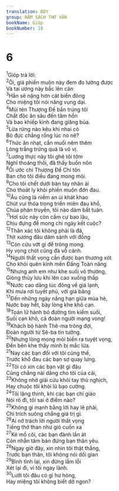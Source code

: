 ```yaml
---
translation: BDY
group: NĂM SÁCH THƠ VĂN
bookName: Gióp 
bookNumber: 18
---
```


<div class="title"><h1>6</h1></div>
<span class="verse giop_6_1"><sup>1</sup>Gióp trả lời:<br/></span>
<span class="verse giop_6_2"><sup>2</sup>Ôi, giá phiền muộn này đem đo lường được<br/>Và tai ương này bắc lên cân<br/></span>
<span class="verse giop_6_3"><sup>3</sup>Hẳn sẽ nặng hơn cát biển đông<br/>Cho miệng tôi nói năng vụng dại.<br/></span>
<span class="verse giop_6_4"><sup>4</sup>Mũi tên Thượng Đế bắn trúng tôi<br/>Chất độc ăn sâu đến tâm hồn<br/>Và bao khiếp kinh đang giăng bủa.<br/></span>
<span class="verse giop_6_5"><sup>5</sup>Lừa rừng nào kêu khi nhai cỏ<br/>Bò đực chẳng rống lúc no nê?<br/></span>
<span class="verse giop_6_6"><sup>6</sup>Thức ăn nhạt, cần muối nêm thêm<br/>Lòng trắng trứng quả là vô vị.<br/></span>
<span class="verse giop_6_7"><sup>7</sup>Lương thực này tôi ghê tôi tởm<br/>Nghĩ thoáng thôi, đã thấy buồn nôn<br/></span>
<span class="verse giop_6_8"><sup>8</sup>Ôi ước chi Thượng Đế Chí tôn<br/>Ban cho tôi điều đang mong mỏi.<br/></span>
<span class="verse giop_6_9"><sup>9</sup>Cho tôi chết dưới bàn tay nhân ái<br/>Cho thoát ly khỏi phiền muộn đớn đau.<br/></span>
<span class="verse giop_6_10"><sup>10</sup>Âu cũng là niềm an ủi khát khao<br/>Chút vui thỏa trong triền miên đau khổ,<br/>Chúa phán truyền, tôi nào dám bất tuân.<br/></span>
<span class="verse giop_6_11"><sup>11</sup>Hơi sức này còn cầm cự bao lâu,<br/>Chịu đựng để mong chi ngày kết cuộc?<br/></span>
<span class="verse giop_6_12"><sup>12</sup>Thân xác tôi không phải là đá,<br/>Thịt xương đâu dám sánh với đồng<br/></span>
<span class="verse giop_6_13"><sup>13</sup>Còn cứu vớt gì để trông mong.<br/>Hy vọng chót cũng đà vỗ cánh.<br/></span>
<span class="verse giop_6_14"><sup>14</sup>Người thất vọng cần được bạn thương xót<br/>Cho khỏi quên kính mến Đấng Toàn năng<br/></span>
<span class="verse giop_6_15"><sup>15</sup>Nhưng anh em như khe suối vô thường,<br/>Giòng thủy lưu khi lên cao xuống thấp<br/></span>
<span class="verse giop_6_16"><sup>16</sup>Nước cao dâng lúc đông về giá lạnh,<br/>Khi mưa rơi tuyết phủ, với giá băng<br/></span>
<span class="verse giop_6_17"><sup>17</sup>Đến những ngày nắng hạn giữa mùa hè,<br/>Nước bay hết, bày lòng khe khô cạn.<br/></span>
<span class="verse giop_6_18"><sup>18</sup>Toán lữ hành bỏ đường tìm kiếm suối,<br/>Suối cạn khô, cả đoàn người mạng vong!<br/></span>
<span class="verse giop_6_19"><sup>19</sup>Khách bộ hành Thê-ma trông đợi,<br/>Đoàn người từ Sê-ba tin tưởng.<br/></span>
<span class="verse giop_6_20"><sup>20</sup>Nhưng lòng mong mỏi biến ra tuyệt vọng,<br/>Đến bên khe thấy mình bị mắc lừa.<br/></span>
<span class="verse giop_6_21"><sup>21</sup>Nay các bạn đối với tôi cũng thế,<br/>Trước khổ đau các bạn sợ quay lưng.<br/></span>
<span class="verse giop_6_22"><sup>22</sup>Tôi có xin các bạn vật gì đâu<br/>Cũng chẳng nài dâng cho tôi của cải,<br/></span>
<span class="verse giop_6_23"><sup>23</sup>Không nhờ giải cứu khỏi tay thù nghịch,<br/>Hay chuộc tôi khỏi lũ bạo cường.<br/></span>
<span class="verse giop_6_24"><sup>24</sup>Tôi lặng thinh, khi các bạn chỉ giáo<br/>Nói rõ đi, tôi sai ở điểm nào?<br/></span>
<span class="verse giop_6_25"><sup>25</sup>Không gì mạnh bằng lời hay lẽ phải,<br/>Chỉ trích suông chẳng giá trị gì.<br/></span>
<span class="verse giop_6_26"><sup>26</sup>Ai nỡ trách lời người thất vọng<br/>Tiếng thở than như gió cuốn xa<br/></span>
<span class="verse giop_6_27"><sup>27</sup>Kẻ mồ côi, các bạn đành lấn át<br/>Còn nhẫn tâm bán đứng bạn thân yêu.<br/></span>
<span class="verse giop_6_28"><sup>28</sup>Ngay giờ đây, xin nhìn tôi thật thẳng,<br/>Trước bạn thân, tôi không nói dối gian<br/></span>
<span class="verse giop_6_29"><sup>29</sup>Bình tĩnh lại, xin đừng lầm lỗi<br/>Xét lại đi, vì tôi ngay lành.<br/></span>
<span class="verse giop_6_30"><sup>30</sup>Lưỡi tôi đâu có gì hư hỏng,<br/>Hay miệng tôi không biết dở ngon?</span>
